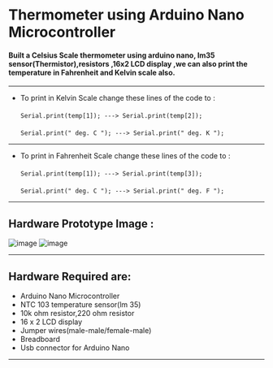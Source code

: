 # Thermometer using Arduino Nano Microcontroller

#### Built a Celsius Scale thermometer using arduino nano, lm35 sensor(Thermistor),resistors ,16x2 LCD display ,we can also print the temperature in Fahrenheit and Kelvin scale also.
---
* To print in Kelvin Scale change these lines of the code to :
<br></br>
`` Serial.print(temp[1]); ---> Serial.print(temp[2]); ``
<br></br>
`` Serial.print(" deg. C "); ---> Serial.print(" deg. K "); ``

---

* To print in Fahrenheit Scale change these lines of the code to :
<br></br>
`` Serial.print(temp[1]); ---> Serial.print(temp[3]); ``
<br></br>
`` Serial.print(" deg. C "); ---> Serial.print(" deg. F "); ``

---

## Hardware Prototype Image :

![image](https://github.com/manas1331/Thermometer_using_Arduino_nano/assets/122677792/07ec104d-ddab-43ec-b3da-fad97a2ced3f)
![image](https://github.com/manas1331/Thermometer_using_Arduino_nano/assets/122677792/a3e1990e-0097-41aa-9b3e-f86502dc871b)

---

## Hardware Required are:

* Arduino Nano Microcontroller
* NTC 103 temperature sensor(lm 35)
* 10k ohm resistor,220 ohm resistor
* 16 x 2 LCD display
* Jumper wires(male-male/female-male)
* Breadboard
* Usb connector for Arduino Nano

---

